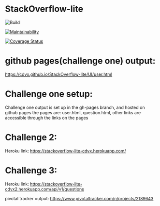 # StackOverflow-lite


![Build](https://travis-ci.org/cdvx/StackOverflow-lite.svg?branch=Challenge-3)


[![Maintainability](https://api.codeclimate.com/v1/badges/529402579dc667521f19/maintainability)](https://codeclimate.com/github/cdvx/StackOverflow-lite/maintainability)


[![Coverage Status](https://coveralls.io/repos/github/cdvx/StackOverflow-lite/badge.svg?branch=Challenge-3)](https://coveralls.io/github/cdvx/StackOverflow-lite?branch=Challenge-3)

 
# github pages(challenge one) output: 
https://cdvx.github.io/StackOverflow-lite/UI/user.html

# Challenge one setup:
Challenge one output is set up in the gh-pages branch, and hosted on github pages
the pages are: user.html, question.html, other links are accessible through the links on the pages

# Challenge 2:
Heroku link: https://stackoverflow-lite-cdvx.herokuapp.com/

# Challenge 3:
Heroku link: https://stackoverflow-lite-cdvx2.herokuapp.com/api/v1/questions



pivotal tracker output:
https://www.pivotaltracker.com/n/projects/2189643



